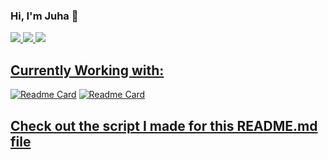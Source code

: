 ### Hi, I'm Juha :wave: 
<p vertical-align:top><a href="https://github.com/juhamikael/"><img src="https://github-readme-stats.vercel.app/api/top-langs/?username=juhamikael&layout=compact&exclude_repo=macro_counter_database,liigadata_analysis,unzipper,make_new_folder,fl_studio_stem_renamer&custom_title=School%20projects&theme=dark&line_height=100&langs_count=3&count_private=true&langs_count=3)]"/>
<a href="https://github.com/juhamikael/"><img src="https://github-readme-stats.vercel.app/api/top-langs/?username=juhamikael&layout=compact&exclude_repo=WeatherApp,schoolProjects,self_driving_car_SJOM21&custom_title=Personal%20projects&theme=dark&line_height=100&count_private=true&langs_count=3)]"/>
<a href="https://github.com/juhamikael/"><img src="https://github-readme-stats.vercel.app/api?username=juhamikael&show_icons=true&theme=dark"/>
</p>

## Currently Working with:
[![Readme Card](https://github-readme-stats.vercel.app/api/pin/?username=juhamikael&repo=liigadata_analysis&theme=dark)](https://github.com/juhamikael/liigadata_analysis)
[![Readme Card](https://github-readme-stats.vercel.app/api/pin/?username=juhamikael&repo=MacroCounter&theme=dark)](https://github.com/juhamikael/MacroCounter)


## [Check out the script I made for this README.md file](https://github.com/juhamikael/juhamikael/blob/main/makefile.py)
